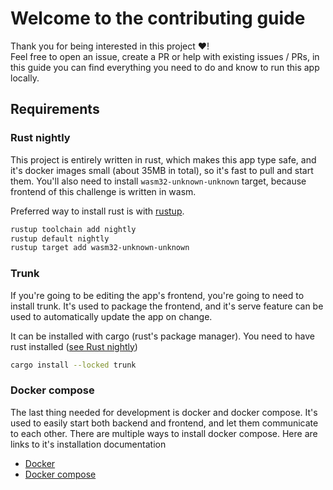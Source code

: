 # Welcome to the contributing guide
Thank you for being interested in this project ❤!  
Feel free to open an issue, create a PR or help with existing issues / PRs, in this guide you can find everything you
need to do and know to run this app locally.

## Requirements

### Rust nightly
This project is entirely written in rust, which makes this app type safe, and it's docker images small (about 35MB in 
total), so it's fast to pull and start them. You'll also need to install `wasm32-unknown-unknown` target, because
frontend of this challenge is written in wasm.

Preferred way to install rust is with [rustup](https://rustup.rs/).
```bash
rustup toolchain add nightly
rustup default nightly
rustup target add wasm32-unknown-unknown
```

### Trunk
If you're going to be editing the app's frontend, you're going to need to install trunk. It's used to package the
frontend, and it's serve feature can be used to automatically update the app on change.

It can be installed with cargo (rust's package manager). You need to have rust installed ([see Rust nightly](#rust-nightly))
```bash
cargo install --locked trunk
```

### Docker compose
The last thing needed for development is docker and docker compose. It's used to easily start both backend and frontend,
and let them communicate to each other. There are multiple ways to install docker compose. Here are links to it's
installation documentation

- [Docker](https://docs.docker.com/engine/install/)
- [Docker compose](https://docs.docker.com/compose/install/)
